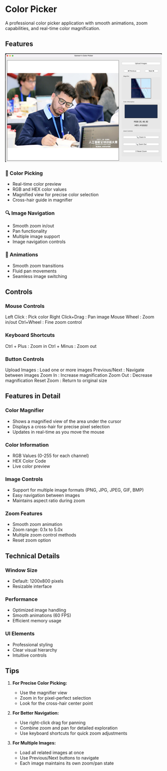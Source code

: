 # Color Picker

A professional color picker application with smooth animations, zoom capabilities, and real-time color magnification.

## Features

![Color Picker App Screenshot](/result.png)

### 🎨 Color Picking

- Real-time color preview
- RGB and HEX color values
- Magnified view for precise color selection
- Cross-hair guide in magnifier

### 🔍 Image Navigation

- Smooth zoom in/out
- Pan functionality
- Multiple image support
- Image navigation controls

### 💫 Animations

- Smooth zoom transitions
- Fluid pan movements
- Seamless image switching

## Controls

### Mouse Controls

Left Click : Pick color
Right Click+Drag : Pan image
Mouse Wheel : Zoom in/out
Ctrl+Wheel : Fine zoom control

### Keyboard Shortcuts

Ctrl + Plus : Zoom in
Ctrl + Minus : Zoom out

### Button Controls

Upload Images : Load one or more images
Previous/Next : Navigate between images
Zoom In : Increase magnification
Zoom Out : Decrease magnification
Reset Zoom : Return to original size

## Features in Detail

### Color Magnifier

- Shows a magnified view of the area under the cursor
- Displays a cross-hair for precise pixel selection
- Updates in real-time as you move the mouse

### Color Information

- RGB Values (0-255 for each channel)
- HEX Color Code
- Live color preview

### Image Controls

- Support for multiple image formats (PNG, JPG, JPEG, GIF, BMP)
- Easy navigation between images
- Maintains aspect ratio during zoom

### Zoom Features

- Smooth zoom animation
- Zoom range: 0.1x to 5.0x
- Multiple zoom control methods
- Reset zoom option

## Technical Details

### Window Size

- Default: 1200x800 pixels
- Resizable interface

### Performance

- Optimized image handling
- Smooth animations (60 FPS)
- Efficient memory usage

### UI Elements

- Professional styling
- Clear visual hierarchy
- Intuitive controls

## Tips

1. **For Precise Color Picking:**

   - Use the magnifier view
   - Zoom in for pixel-perfect selection
   - Look for the cross-hair center point

2. **For Better Navigation:**

   - Use right-click drag for panning
   - Combine zoom and pan for detailed exploration
   - Use keyboard shortcuts for quick zoom adjustments

3. **For Multiple Images:**
   - Load all related images at once
   - Use Previous/Next buttons to navigate
   - Each image maintains its own zoom/pan state
